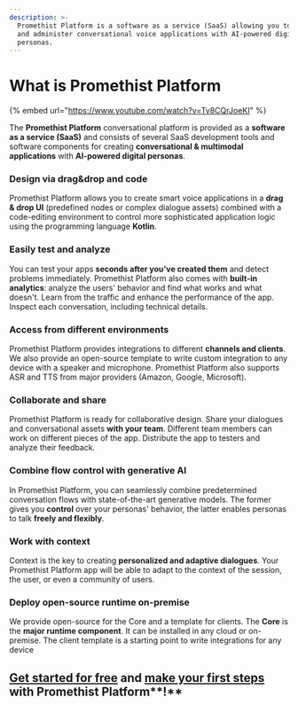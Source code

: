 ```yaml
---
description: >-
  Promethist Platform is a software as a service (SaaS) allowing you to create
  and administer conversational voice applications with AI-powered digital
  personas.
---
```


# What is Promethist Platform

{% embed url="https://www.youtube.com/watch?v=Tv8CQrJoeKI" %}

The **Promethist Platform** conversational platform is provided as a **software as a service (SaaS)** and consists of several SaaS development tools and software components for creating **conversational & multimodal applications** with **AI-powered digital personas**.

### Design via drag\&drop and code

Promethist Platform allows you to create smart voice applications in a **drag & drop UI** (predefined nodes or complex dialogue assets) combined with a code-editing environment to control more sophisticated application logic using the programming language **Kotlin**.&#x20;

### Easily test and analyze

You can test your apps **seconds after you've created them** and detect problems immediately. Promethist Platform also comes with **built-in analytics**: analyze the users' behavior and find what works and what doesn't. Learn from the traffic and enhance the performance of the app. Inspect each conversation, including technical details.

### Access from different environments

Promethist Platform provides integrations to different **channels and clients**. We also provide an open-source template to write custom integration to any device with a speaker and microphone. Promethist Platform also supports ASR and TTS from major providers (Amazon, Google, Microsoft).

### Collaborate and share

Promethist Platform is ready for collaborative design. Share your dialogues and conversational assets **with your team**. Different team members can work on different pieces of the app. Distribute the app to testers and analyze their feedback.

### Combine flow control with generative AI

In Promethist Platform, you can seamlessly combine predetermined conversation flows with state-of-the-art generative models. The former gives you **control** over your personas' behavior, the latter enables personas to talk **freely and flexibly**.

### Work with context

Context is the key to creating **personalized and adaptive dialogues**. Your Promethist Platform app will be able to adapt to the context of the session, the user, or even a community of users.

### Deploy open-source runtime on-premise

We provide open-source for the Core and a template for clients. The **Core** is the **major runtime component**. It can be installed in any cloud or on-premise. The client template is a starting point to write integrations for any device

## [**Get started for free**](https://app.flowstorm.ai/) **and** [**make your first steps**](quick-start.md) **with** Promethist Platform**!**
